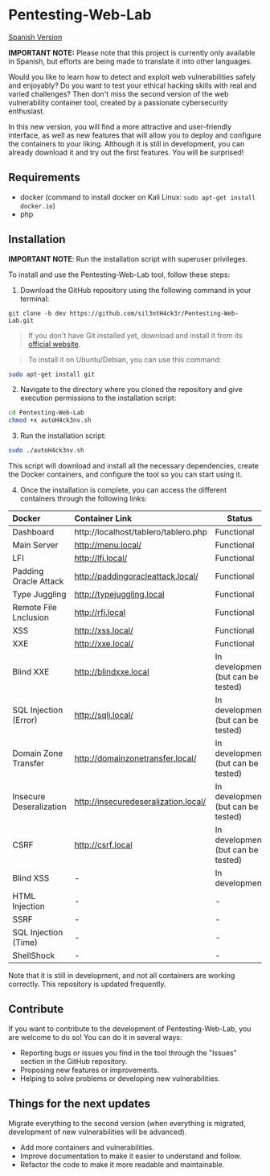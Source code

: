 # Pentesting-Web-Lab

[Spanish Version](README.md)

**IMPORTANT NOTE:** Please note that this project is currently only available in Spanish, but efforts are being made to translate it into other languages.

Would you like to learn how to detect and exploit web vulnerabilities safely and enjoyably? Do you want to test your ethical hacking skills with real and varied challenges? Then don't miss the second version of the web vulnerability container tool, created by a passionate cybersecurity enthusiast.

In this new version, you will find a more attractive and user-friendly interface, as well as new features that will allow you to deploy and configure the containers to your liking. Although it is still in development, you can already download it and try out the first features. You will be surprised!

## Requirements

- docker (command to install docker on Kali Linux: `sudo apt-get install docker.io`)
- php

## Installation

**IMPORTANT NOTE**: Run the installation script with superuser privileges.

To install and use the Pentesting-Web-Lab tool, follow these steps:

1. Download the GitHub repository using the following command in your terminal:

```
git clone -b dev https://github.com/sil3ntH4ck3r/Pentesting-Web-Lab.git
```
> If you don't have Git installed yet, download and install it from its [official website](https://git-scm.com/downloads).

> To install it on Ubuntu/Debian, you can use this command:
```bash
sudo apt-get install git
```

2. Navigate to the directory where you cloned the repository and give execution permissions to the installation script:

```bash
cd Pentesting-Web-Lab
chmod +x autoH4ck3nv.sh
```

3. Run the installation script:

```bash
sudo ./autoH4ck3nv.sh
```

This script will download and install all the necessary dependencies, create the Docker containers, and configure the tool so you can start using it.

4. Once the installation is complete, you can access the different containers through the following links:

| Docker               | Container Link                             |Status                                |
|:---------------------|:-------------------------------------------|--------------------------------------|
| Dashboard            | http://localhost/tablero/tablero.php       |Functional                            |
| Main Server          | http://menu.local/                         |Functional                            |
| LFI                  | http://lfi.local/                          |Functional                            |
| Padding Oracle Attack| http://paddingoracleattack.local/          |Functional                            |
| Type Juggling        | http://typejuggling.local                  |Functional                            |
| Remote File Lnclusion|http://rfi.local                            |Functional                            |
| XSS                  | http://xss.local/                          |Functional                            |
| XXE                  | http://xxe.local/                          |Functional                            |
| Blind XXE            | http://blindxxe.local                      |In development (but can be tested)    |
| SQL Injection (Error)| http://sqli.local/                         |In development (but can be tested)    |
| Domain Zone Transfer | http://domainzonetransfer.local/           |In development (but can be tested)    |
| Insecure Deseralization | http://insecuredeseralization.local/    |In development (but can be tested)    |
| CSRF                 | http://csrf.local                          |In development (but can be tested)    |
| Blind XSS            |                    -                       |In development                        |
| HTML Injection       |                    -                       |                   -                  |
| SSRF                 |                    -                       |                   -                  |
| SQL Injection (Time) |                    -                       |                   -                  |
| ShellShock           |                    -                       |                   -                  |

Note that it is still in development, and not all containers are working correctly. This repository is updated frequently.

## Contribute

If you want to contribute to the development of Pentesting-Web-Lab, you are welcome to do so! You can do it in several ways:

- Reporting bugs or issues you find in the tool through the "Issues" section in the GitHub repository.
- Proposing new features or improvements.
- Helping to solve problems or developing new vulnerabilities.

## Things for the next updates
Migrate everything to the second version (when everything is migrated, development of new vulnerabilities will be advanced).
- Add more containers and vulnerabilities.
- Improve documentation to make it easier to understand and follow.
- Refactor the code to make it more readable and maintainable.
